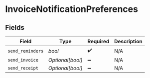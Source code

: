 # InvoiceNotificationPreferences


## Fields

| Field              | Type               | Required           | Description        |
| ------------------ | ------------------ | ------------------ | ------------------ |
| `send_reminders`   | *bool*             | :heavy_check_mark: | N/A                |
| `send_invoice`     | *Optional[bool]*   | :heavy_minus_sign: | N/A                |
| `send_receipt`     | *Optional[bool]*   | :heavy_minus_sign: | N/A                |